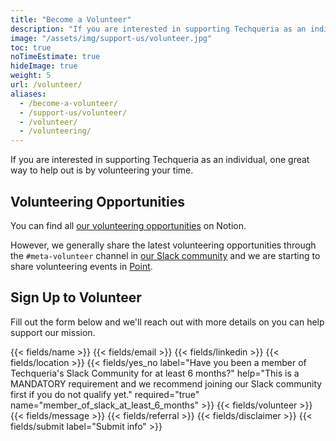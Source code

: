 ```yaml
---
title: "Become a Volunteer"
description: "If you are interested in supporting Techqueria as an individual, one great way to help out is by volunteering your time. 💛"
image: "/assets/img/support-us/volunteer.jpg"
toc: true
noTimeEstimate: true
hideImage: true
weight: 5
url: /volunteer/
aliases:
  - /become-a-volunteer/
  - /support-us/volunteer/
  - /volunteer/
  - /volunteering/
---
```


If you are interested in supporting Techqueria as an individual, one great way to help out is by volunteering your time.

## Volunteering Opportunities

You can find all <a href="https://www.notion.so/techqueriaorg/86b10a50006e48ad937198e25297af9c?v=410cd2988aa740fc860b165444327866" rel="noopener" target="_blank">our volunteering opportunities</a> on Notion.

However, we generally share the latest volunteering opportunities through the `#meta-volunteer` channel in [our Slack community](/slack/) and we are starting to share volunteering events in [Point](https://pointapp.org/orgs/364).

## Sign Up to Volunteer

Fill out the form below and we'll reach out with more details on you can help support our mission.

<form name="Volunteer" method="POST" data-netlify-recaptcha="true" data-netlify="true" action="/success/" class="form--centered no-ids">
  <input type="hidden" aria-label="Subject" name="_subject" value="Techqueria - Become a Volunteer">
  {{< fields/name >}}
  {{< fields/email >}}
  {{< fields/linkedin >}}
  {{< fields/location >}}
  {{< fields/yes_no label="Have you been a member of Techqueria's Slack Community for at least 6 months?" help="This is a MANDATORY requirement and we recommend joining our Slack community first if you do not qualify yet." required="true" name="member_of_slack_at_least_6_months" >}}
  {{< fields/volunteer >}}
  {{< fields/message >}}
  {{< fields/referral >}}
  <!-- Disclaimer -->
  {{< fields/disclaimer >}}
  {{< fields/submit label="Submit info" >}}
</form>
<script src="/assets/js/join.js"></script>
